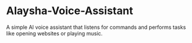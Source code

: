 # Alaysha-Voice-Assistant
A simple AI voice assistant that listens for commands and performs tasks like opening websites or playing music.

